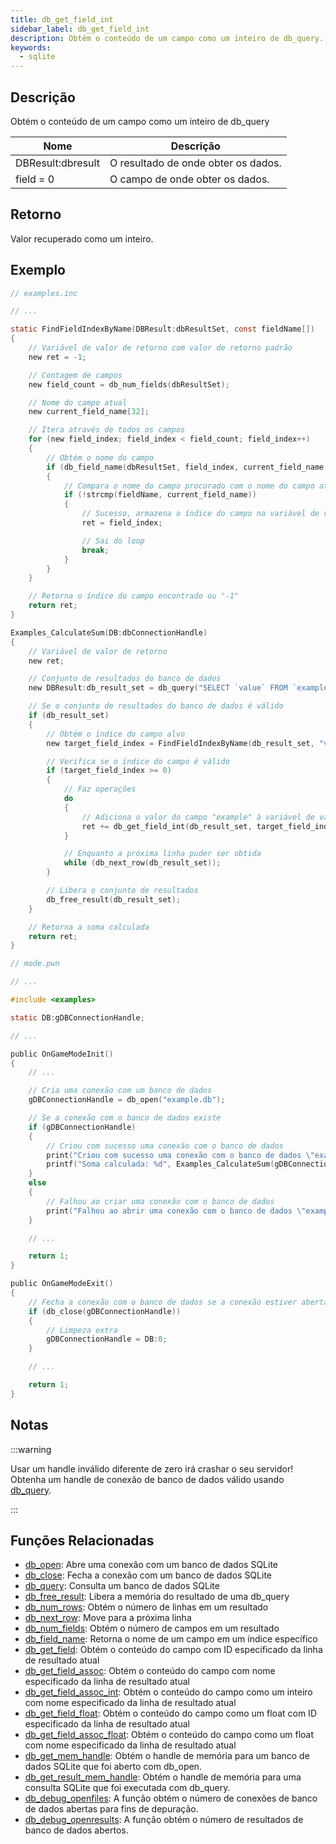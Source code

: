 ```yaml
---
title: db_get_field_int
sidebar_label: db_get_field_int
description: Obtém o conteúdo de um campo como um inteiro de db_query.
keywords:
  - sqlite
---
```


<LowercaseNote />

## Descrição

Obtém o conteúdo de um campo como um inteiro de db_query

| Nome              | Descrição                                |
| ----------------- | ---------------------------------------- |
| DBResult:dbresult | O resultado de onde obter os dados.     |
| field = 0         | O campo de onde obter os dados.         |

## Retorno

Valor recuperado como um inteiro.

## Exemplo

```c
// examples.inc

// ...

static FindFieldIndexByName(DBResult:dbResultSet, const fieldName[])
{
    // Variável de valor de retorno com valor de retorno padrão
    new ret = -1;

    // Contagem de campos
    new field_count = db_num_fields(dbResultSet);

    // Nome do campo atual
    new current_field_name[32];

    // Itera através de todos os campos
    for (new field_index; field_index < field_count; field_index++)
    {
        // Obtém o nome do campo
        if (db_field_name(dbResultSet, field_index, current_field_name, sizeof current_field_name))
        {
            // Compara o nome do campo procurado com o nome do campo atual
            if (!strcmp(fieldName, current_field_name))
            {
                // Sucesso, armazena o índice do campo na variável de valor de retorno
                ret = field_index;

                // Sai do loop
                break;
            }
        }
    }

    // Retorna o índice do campo encontrado ou "-1"
    return ret;
}

Examples_CalculateSum(DB:dbConnectionHandle)
{
    // Variável de valor de retorno
    new ret;

    // Conjunto de resultados do banco de dados
    new DBResult:db_result_set = db_query("SELECT `value` FROM `examples`");

    // Se o conjunto de resultados do banco de dados é válido
    if (db_result_set)
    {
        // Obtém o índice do campo alvo
        new target_field_index = FindFieldIndexByName(db_result_set, "value");

        // Verifica se o índice do campo é válido
        if (target_field_index >= 0)
        {
            // Faz operações
            do
            {
                // Adiciona o valor do campo "example" à variável de valor de retorno
                ret += db_get_field_int(db_result_set, target_field_index);
            }

            // Enquanto a próxima linha puder ser obtida
            while (db_next_row(db_result_set));
        }

        // Libera o conjunto de resultados
        db_free_result(db_result_set);
    }

    // Retorna a soma calculada
    return ret;
}
```

```c
// mode.pwn

// ...

#include <examples>

static DB:gDBConnectionHandle;

// ...

public OnGameModeInit()
{
    // ...

    // Cria uma conexão com um banco de dados
    gDBConnectionHandle = db_open("example.db");

    // Se a conexão com o banco de dados existe
    if (gDBConnectionHandle)
    {
        // Criou com sucesso uma conexão com o banco de dados
        print("Criou com sucesso uma conexão com o banco de dados \"example.db\".");
        printf("Soma calculada: %d", Examples_CalculateSum(gDBConnectionHandle));
    }
    else
    {
        // Falhou ao criar uma conexão com o banco de dados
        print("Falhou ao abrir uma conexão com o banco de dados \"example.db\".");
    }

    // ...

    return 1;
}

public OnGameModeExit()
{
    // Fecha a conexão com o banco de dados se a conexão estiver aberta
    if (db_close(gDBConnectionHandle))
    {
        // Limpeza extra
        gDBConnectionHandle = DB:0;
    }

    // ...

    return 1;
}
```

## Notas

:::warning

Usar um handle inválido diferente de zero irá crashar o seu servidor! Obtenha um handle de conexão de banco de dados válido usando [db_query](db_query).

:::

## Funções Relacionadas

- [db_open](db_open): Abre uma conexão com um banco de dados SQLite
- [db_close](db_close): Fecha a conexão com um banco de dados SQLite
- [db_query](db_query): Consulta um banco de dados SQLite
- [db_free_result](db_free_result): Libera a memória do resultado de uma db_query
- [db_num_rows](db_num_rows): Obtém o número de linhas em um resultado
- [db_next_row](db_next_row): Move para a próxima linha
- [db_num_fields](db_num_fields): Obtém o número de campos em um resultado
- [db_field_name](db_field_name): Retorna o nome de um campo em um índice específico
- [db_get_field](db_get_field): Obtém o conteúdo do campo com ID especificado da linha de resultado atual
- [db_get_field_assoc](db_get_field_assoc): Obtém o conteúdo do campo com nome especificado da linha de resultado atual
- [db_get_field_assoc_int](db_get_field_assoc_int): Obtém o conteúdo do campo como um inteiro com nome especificado da linha de resultado atual
- [db_get_field_float](db_get_field_float): Obtém o conteúdo do campo como um float com ID especificado da linha de resultado atual
- [db_get_field_assoc_float](db_get_field_assoc_float): Obtém o conteúdo do campo como um float com nome especificado da linha de resultado atual
- [db_get_mem_handle](db_get_mem_handle): Obtém o handle de memória para um banco de dados SQLite que foi aberto com db_open.
- [db_get_result_mem_handle](db_get_result_mem_handle): Obtém o handle de memória para uma consulta SQLite que foi executada com db_query.
- [db_debug_openfiles](db_debug_openfiles): A função obtém o número de conexões de banco de dados abertas para fins de depuração.
- [db_debug_openresults](db_debug_openresults): A função obtém o número de resultados de banco de dados abertos.